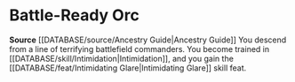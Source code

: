 ﻿---
id: '106'
name: Battle-Ready Orc
rarity: Common
source: '[[DATABASE/source/Ancestry Guide|Ancestry Guide]]'
type: Heritage

---
# Battle-Ready Orc

**Source** [[DATABASE/source/Ancestry Guide|Ancestry Guide]] 
You descend from a line of terrifying battlefield commanders. You become trained in [[DATABASE/skill/Intimidation|Intimidation]], and you gain the [[DATABASE/feat/Intimidating Glare|Intimidating Glare]] skill feat.